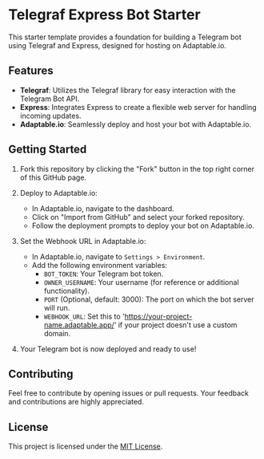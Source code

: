 # Telegraf Express Bot Starter

This starter template provides a foundation for building a Telegram bot using Telegraf and Express, designed for hosting on Adaptable.io.

## Features

- **Telegraf**: Utilizes the Telegraf library for easy interaction with the Telegram Bot API.
- **Express**: Integrates Express to create a flexible web server for handling incoming updates.
- **Adaptable.io**: Seamlessly deploy and host your bot with Adaptable.io.

## Getting Started

1. Fork this repository by clicking the "Fork" button in the top right corner of this GitHub page.

2. Deploy to Adaptable.io:

   - In Adaptable.io, navigate to the dashboard.
   - Click on "Import from GitHub" and select your forked repository.
   - Follow the deployment prompts to deploy your bot on Adaptable.io.

3. Set the Webhook URL in Adaptable.io:

   - In Adaptable.io, navigate to `Settings > Environment`.
   - Add the following environment variables:
     - `BOT_TOKEN`: Your Telegram bot token.
     - `OWNER_USERNAME`: Your username (for reference or additional functionality).
     - `PORT` (Optional, default: 3000): The port on which the bot server will run.
     - `WEBHOOK_URL`: Set this to 'https://your-project-name.adaptable.app/' if your project doesn't use a custom domain.

4. Your Telegram bot is now deployed and ready to use!

## Contributing

Feel free to contribute by opening issues or pull requests. Your feedback and contributions are highly appreciated.

## License

This project is licensed under the [MIT License](LICENSE).
